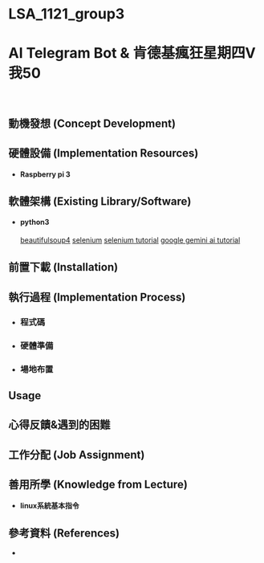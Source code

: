 # LSA_1121_group3
<h1>AI Telegram Bot & 肯德基瘋狂星期四V我50</h1><br>
<h2>動機發想 (Concept Development) </h2>
  <h4>
 </h4>
  
<h2><b>硬體設備 (Implementation Resources) </b></h2>
<ul>
  <li><h4>Raspberry pi 3</h4></li>
</ul>

<h2><b>軟體架構 (Existing Library/Software)</b></h2>
<ul>

  <li><h4>python3</h4></li>
  <a target="_blank" href = "https://pypi.org/project/beautifulsoup4/">beautifulsoup4</a>
  <a target="_blank" href = "https://selenium-python.readthedocs.io/">selenium</a>
  <a target="_blank" href = "https://medium.com/marketingdatascience/selenium%E6%95%99%E5%AD%B8-%E4%B8%80-%E5%A6%82%E4%BD%95%E4%BD%BF%E7%94%A8webdriver-send-keys-988816ce9bed/">selenium tutorial</a>
  <a target="_blank" href = "https://blog.jiatool.com/posts/gemini_api/">google gemini ai tutorial</a>
  
</ul>

<h2><b>前置下載 (Installation) </b></h2>


<h2><b>執行過程 (Implementation Process)<b></h2>
<ul>
  <li><h3>程式碼</h3></li>
  <ul>

  </ul>
  
  <li><h3>硬體準備</h3></li>
  <ol>
  </ol>
  
  <li><h3>場地布置</h3></li>
  <ul>
  </ul>
</ul>


<h2><b>Usage</b></h2>

  
<h2>心得反饋&遇到的困難</h2>

<h2>工作分配 (Job Assignment)</h2>
<ul>

</ul>

<h2><b>善用所學 (Knowledge from Lecture) </b></h2>
<ul>
  <li>linux系統基本指令</li>
</ul>
  
<h2>參考資料 (References)</h2>
<ul>
  <li><a target="_blank" href = ""></a></li>

</ul>
  

  
  
